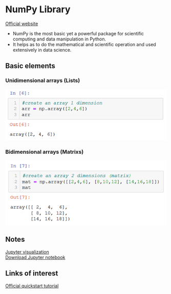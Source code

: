 # NumPy Library
[Official website](https://numpy.org/)

* NumPy is the most basic yet a powerful package for scientific computing and data manipulation in Python. 
* It helps as to do the mathematical and scientific operation and used extensively in data science. 

## Basic elements
### Unidimensional arrays (Lists)
 
 ![array](./Array.png)
 
### Bidimensional arrays (Matrixs)
 
 ![matrix](./Matrix.png)

## Notes
[Jupyter visualization](./NumPy_codes.html)
<br>
[Download Jupyter notebook](./NumPy_codes.ipynb)

## Links of interest
[Official quickstart tutorial](https://numpy.org/devdocs/user/quickstart.html)
